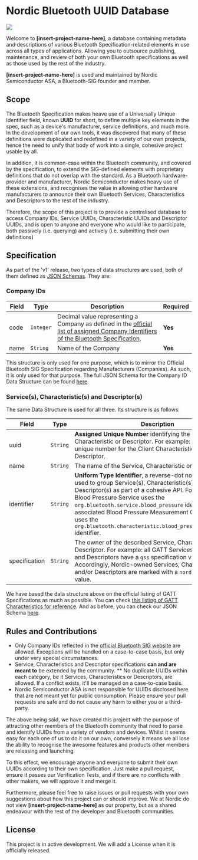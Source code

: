 # Nordic Bluetooth UUID Database
![](https://github.com/NordicSemiconductor/bluetooth-uuid-database/workflows/Verify%20JSON%20Schemas/badge.svg)

Welcome to **[insert-project-name-here]**, a database containing metadata and descriptions of various Bluetooth Specification-related elements in use across all types of applications. Allowing you to outsource publishing, maintenance, and review of both your own Bluetooth specifications as well as those used by the rest of the industry.

**[insert-project-name-here]** is used and maintained by Nordic Semiconductor ASA, a Bluetooth-SIG founder and member.

## Scope

The Bluetooth Specification makes heave use of a Universally Unique Identifier field, known **UUID** for short, to define multiple key elements in the spec, such as a device's manufacturer, service definitions, and much more. In the development of our own tools, it was discovered that many of these definitions were duplicated and redefined in a variety of our own projects, hence the need to unify that body of work into a single, cohesive project usable by all.

In addition, it is common-case within the Bluetooth community, and covered by the specification, to extend the SIG-defined elements with proprietary definitions that do not overlap with the standard. As a Bluetooth hardware-provider and manufacturer, Nordic Semiconductor makes heavy use of these extensions, and recognises the value in allowing other hardware manufacturers to announce their own Bluetooth Services, Characteristics and Descriptors to the rest of the industry.

Therefore, the scope of this project is to provide a centralised database to access Company IDs, Service UUIDs, Characteristic UUIDs and Descriptor UUIDs, and is open to anyone and everyone who would like to participate, both passively (i.e. querying) and actively (i.e. submitting their own definitions)

## Specification

As part of the 'v1' release, two types of data structures are used, both of them defined as [JSON Schemas](http://json-schema.org/learn/getting-started-step-by-step.html). They are:

### Company IDs

| Field | Type | Description | Required |
| ------|------|----------| --- |
| code  | `Integer` | Decimal value representing a Company as defined in the [official list of assigned Company Identifiers of the Bluetooth Specification](https://www.bluetooth.com/specifications/assigned-numbers/company-identifiers/). | **Yes** |
| name | `String` | Name of the Company | **Yes** |

This structure is only used for one purpose, which is to mirror  the Official Bluetooth SIG Specification regarding Manufacturers (Companies).
As such, it is only used for that purpose. The full JSON Schema for the Company ID Data Structure can be found [here](https://github.com/NordicSemiconductor/bluetooth-uuid-database/blob/master/v1/company_schema.json).

### Service(s), Characteristic(s) and Descriptor(s)

The same Data Structure is used for all three. Its structure is as follows:

| Field | Type | Description | Required |
| ------|------|----------| --- |
| uuid | `String` | **Assigned Unique Number** identifying the specific Service, Characteristic or Descriptor. For example: "2902" is the unique number for the Client Characteristic Configuration Descriptor. | **Yes** |
| name | `String` | The name of the Service, Characteristic or Descriptor. | **Yes** |
| identifier | `String` | **Uniform Type Identifier**, a reverse-dot notation String used to group Service(s), Characteristic(s) and/or Descriptor(s) as part of a cohesive API. For example: The Blood Pressure Service uses the `org.bluetooth.service.blood_pressure` identifier, and its associated Blood Pressure Measurement Characteristic uses the `org.bluetooth.characteristic.blood_pressure_measurement` identifier. | **Yes** |
| specification | `String` | The owner of the described Service, Characteristic or Descriptor. For example: all GATT Services, Characteristics and Descriptors have a `gss` specification value. Accordingly, Nordic-owned Services, Characteristics and/or Descriptors are marked with a `nordic` specification value. | **Yes** |

We have based the data structure above on the official listing of GATT Specifications as much as possible. You can check  [this listing of GATT Characteristics for reference](https://www.bluetooth.com/specifications/gatt/characteristics/). And as before, you can check our JSON Schema [here](https://github.com/NordicSemiconductor/bluetooth-uuid-database/blob/master/v1/gatt_schema.json).

## Rules and Contributions

* Only Company IDs reflected in the [official Bluetooth SIG website](https://www.bluetooth.com/specifications/gatt/characteristics/) are allowed. Exceptions will be handled on a case-to-case basis, but only under very special circumstances.
* Service, Characteristics and Descriptor specifications **can and are meant to** be extended by the community.
** No duplicate UUIDs within each category, be it Services, Characteristics or Descriptors, are allowed. If a conflict exists, it'll be managed on a case-to-case basis.
* Nordic Semiconductor ASA is not responsible for UUIDs disclosed here that are not meant yet for public consumption. Please ensure your pull requests are safe and do not cause any harm to either you or a third-party.

The above being said, we have created this project with the purpose of attracting other members of the Bluetooth community that need to parse and identify UUIDs from a variety of vendors and devices. Whilst it seems easy for each one of us to do it on our own, conversely it means we all lose the ability to recognise the awesome features and products other members are releasing and launching.

To this effect, we encourage anyone and everyone to submit their own UUIDs according to their own specification. Just make a pull request, ensure it passes our Verification Tests, and if there are no conflicts with other makers, we will approve it and merge it.

Furthermore, please feel free to raise issues or pull requests with your own suggestions about how this project can or should improve. We at Nordic do not view **[insert-project-name-here]** as our property, but as a shared endeavour with the rest of the developer and Bluetooth communities. 

## License

This project is in active development. We will add a License when it is officially released.
